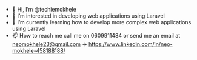 - 👋 Hi, I’m @techiemokhele
- 👀 I’m interested in developing web applications using Laravel
- 🌱 I’m currently learning how to develop more complex web applications using Laravel
- 📫 How to reach me call me on 0609911484 or send me an email at neomokhele23@gmail.com -> https://www.linkedin.com/in/neo-mokhele-458188188/

<!---
techiemokhele/techiemokhele is a ✨ special ✨ repository because its `README.md` (this file) appears on your GitHub profile.
You can click the Preview link to take a look at your changes.
--->
